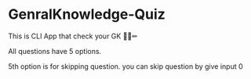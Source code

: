 # GenralKnowledge-Quiz
This is CLI App that check your GK 📘📕✏

All questions have 5 options.

5th option is for skipping question. you can skip question by give input 0
